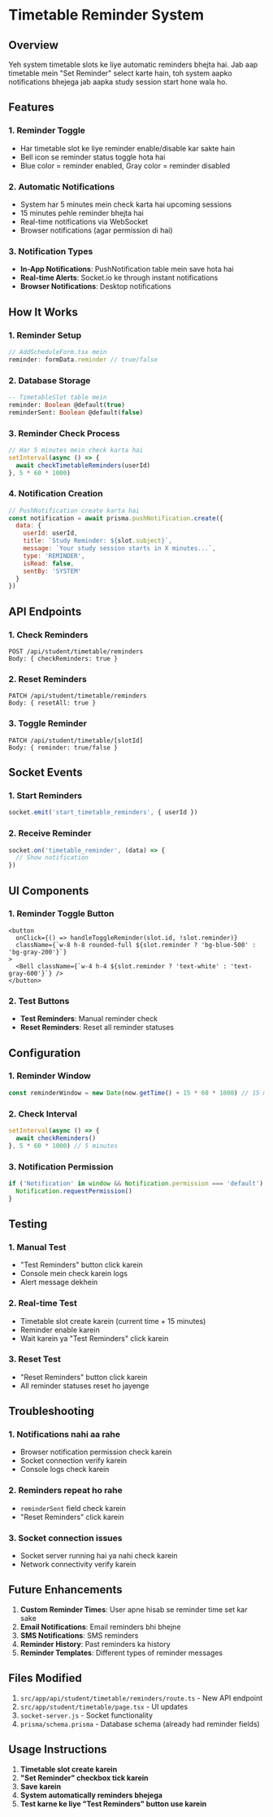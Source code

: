 # Timetable Reminder System

## Overview
Yeh system timetable slots ke liye automatic reminders bhejta hai. Jab aap timetable mein "Set Reminder" select karte hain, toh system aapko notifications bhejega jab aapka study session start hone wala ho.

## Features

### 1. **Reminder Toggle**
- Har timetable slot ke liye reminder enable/disable kar sakte hain
- Bell icon se reminder status toggle hota hai
- Blue color = reminder enabled, Gray color = reminder disabled

### 2. **Automatic Notifications**
- System har 5 minutes mein check karta hai upcoming sessions
- 15 minutes pehle reminder bhejta hai
- Real-time notifications via WebSocket
- Browser notifications (agar permission di hai)

### 3. **Notification Types**
- **In-App Notifications**: PushNotification table mein save hota hai
- **Real-time Alerts**: Socket.io ke through instant notifications
- **Browser Notifications**: Desktop notifications

## How It Works

### 1. **Reminder Setup**
```typescript
// AddScheduleForm.tsx mein
reminder: formData.reminder // true/false
```

### 2. **Database Storage**
```sql
-- TimetableSlot table mein
reminder: Boolean @default(true)
reminderSent: Boolean @default(false)
```

### 3. **Reminder Check Process**
```javascript
// Har 5 minutes mein check karta hai
setInterval(async () => {
  await checkTimetableReminders(userId)
}, 5 * 60 * 1000)
```

### 4. **Notification Creation**
```javascript
// PushNotification create karta hai
const notification = await prisma.pushNotification.create({
  data: {
    userId: userId,
    title: `Study Reminder: ${slot.subject}`,
    message: `Your study session starts in X minutes...`,
    type: 'REMINDER',
    isRead: false,
    sentBy: 'SYSTEM'
  }
})
```

## API Endpoints

### 1. **Check Reminders**
```
POST /api/student/timetable/reminders
Body: { checkReminders: true }
```

### 2. **Reset Reminders**
```
PATCH /api/student/timetable/reminders
Body: { resetAll: true }
```

### 3. **Toggle Reminder**
```
PATCH /api/student/timetable/[slotId]
Body: { reminder: true/false }
```

## Socket Events

### 1. **Start Reminders**
```javascript
socket.emit('start_timetable_reminders', { userId })
```

### 2. **Receive Reminder**
```javascript
socket.on('timetable_reminder', (data) => {
  // Show notification
})
```

## UI Components

### 1. **Reminder Toggle Button**
```tsx
<button
  onClick={() => handleToggleReminder(slot.id, !slot.reminder)}
  className={`w-8 h-8 rounded-full ${slot.reminder ? 'bg-blue-500' : 'bg-gray-200'}`}
>
  <Bell className={`w-4 h-4 ${slot.reminder ? 'text-white' : 'text-gray-600'}`} />
</button>
```

### 2. **Test Buttons**
- **Test Reminders**: Manual reminder check
- **Reset Reminders**: Reset all reminder statuses

## Configuration

### 1. **Reminder Window**
```javascript
const reminderWindow = new Date(now.getTime() + 15 * 60 * 1000) // 15 minutes
```

### 2. **Check Interval**
```javascript
setInterval(async () => {
  await checkReminders()
}, 5 * 60 * 1000) // 5 minutes
```

### 3. **Notification Permission**
```javascript
if ('Notification' in window && Notification.permission === 'default') {
  Notification.requestPermission()
}
```

## Testing

### 1. **Manual Test**
- "Test Reminders" button click karein
- Console mein check karein logs
- Alert message dekhein

### 2. **Real-time Test**
- Timetable slot create karein (current time + 15 minutes)
- Reminder enable karein
- Wait karein ya "Test Reminders" click karein

### 3. **Reset Test**
- "Reset Reminders" button click karein
- All reminder statuses reset ho jayenge

## Troubleshooting

### 1. **Notifications nahi aa rahe**
- Browser notification permission check karein
- Socket connection verify karein
- Console logs check karein

### 2. **Reminders repeat ho rahe**
- `reminderSent` field check karein
- "Reset Reminders" click karein

### 3. **Socket connection issues**
- Socket server running hai ya nahi check karein
- Network connectivity verify karein

## Future Enhancements

1. **Custom Reminder Times**: User apne hisab se reminder time set kar sake
2. **Email Notifications**: Email reminders bhi bhejne
3. **SMS Notifications**: SMS reminders
4. **Reminder History**: Past reminders ka history
5. **Reminder Templates**: Different types of reminder messages

## Files Modified

1. `src/app/api/student/timetable/reminders/route.ts` - New API endpoint
2. `src/app/student/timetable/page.tsx` - UI updates
3. `socket-server.js` - Socket functionality
4. `prisma/schema.prisma` - Database schema (already had reminder fields)

## Usage Instructions

1. **Timetable slot create karein**
2. **"Set Reminder" checkbox tick karein**
3. **Save karein**
4. **System automatically reminders bhejega**
5. **Test karne ke liye "Test Reminders" button use karein**
